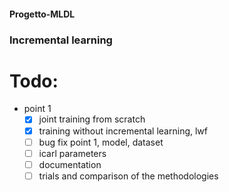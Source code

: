#### Progetto-MLDL
### Incremental learning

# Todo:
- point 1
  - [x] joint training from scratch
  - [x] training without incremental learning, lwf
  - [ ] bug fix point 1, model, dataset
  - [ ] icarl parameters
  - [ ] documentation 
  - [ ] trials and comparison of the methodologies
